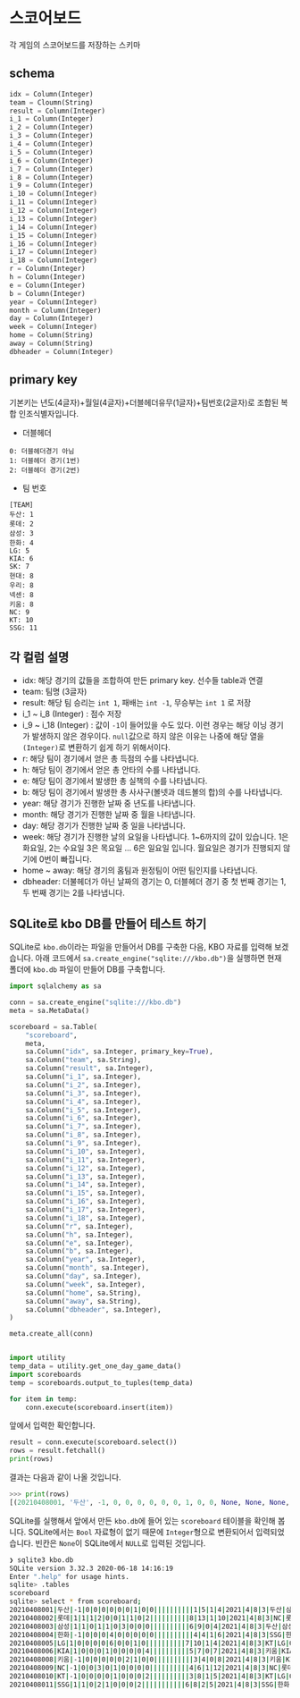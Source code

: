 # 스코어보드

각 게임의 스코어보드를 저장하는 스키마

## schema

```python
idx = Column(Integer)
team = Cloumn(String)
result = Column(Integer)
i_1 = Column(Integer)
i_2 = Column(Integer)
i_3 = Column(Integer)
i_4 = Column(Integer)
i_5 = Column(Integer)
i_6 = Column(Integer)
i_7 = Column(Integer)
i_8 = Column(Integer)
i_9 = Column(Integer)
i_10 = Column(Integer)
i_11 = Column(Integer)
i_12 = Column(Integer)
i_13 = Column(Integer)
i_14 = Column(Integer)
i_15 = Column(Integer)
i_16 = Column(Integer)
i_17 = Column(Integer)
i_18 = Column(Integer)
r = Column(Integer)
h = Column(Integer)
e = Column(Integer)
b = Column(Integer)
year = Column(Integer)
month = Column(Integer)
day = Column(Integer)
week = Column(Integer)
home = Column(String)
away = Column(String)
dbheader = Column(Integer)
```

## primary key
기본키는 년도(4글자)+월일(4글자)+더블헤더유무(1글자)+팀번호(2글자)로 조합된 복합 인조식별자입니다.

- 더블헤더
```
0: 더블헤더경기 아님
1: 더블헤더 경기(1번)
2: 더블헤더 경기(2번)
```

- 팀 번호
```
[TEAM]
두산: 1
롯데: 2
삼성: 3
한화: 4
LG: 5
KIA: 6
SK: 7
현대: 8
우리: 8
넥센: 8
키움: 8
NC: 9
KT: 10
SSG: 11
```

## 각 컬럼 설명

- idx: 해당 경기의 값들을 조합하여 만든 primary key. 선수들 table과 연결
- team: 팀명 (3글자)
- result: 해당 팀 승리는 `int 1`, 패배는 `int -1`, 무승부는 `int 1` 로 저장
- i_1 ~ i_8 (Integer) : 점수 저장
- i_9 ~ i_18 (Integer) : 값이 `-1`이 들어있을 수도 있다. 이런 경우는 해당 이닝 경기가 발생하지 않은 경우이다. `null`값으로 하지 않은 이유는 나중에 해당 열을 `(Integer)`로 변환하기 쉽게 하기 위해서이다.
- r: 해당 팀이 경기에서 얻은 총 득점의 수를 나타냅니다.
- h: 해당 팀이 경기에서 얻은 총 안타의 수를 나타냅니다.
- e: 해당 팀이 경기에서 발생한 총 실책의 수를 나타냅니다.
- b: 해당 팀이 경기에서 발생한 총 사사구(볼넷과 데드볼의 합)의 수를 나타냅니다.
- year: 해당 경기가 진행한 날짜 중 년도를 나타냅니다.
- month: 해당 경기가 진행한 날짜 중 월을 나타냅니다.
- day: 해당 경기가 진행한 날짜 중 일을 나타냅니다.
- week: 해당 경기가 진행한 날의 요일을 나타냅니다. 1~6까지의 값이 있습니다. 1은 화요일, 2는 수요일 3은 목요일 ... 6은 일요일 입니다. 월요일은 경기가 진행되지 않기에 0번이 빠집니다.
- home ~ away: 해당 경기의 홈팀과 원정팀이 어떤 팀인지를 나타냅니다.
- dbheader: 더불헤더가 아닌 날짜의 경기는 0, 더블헤더 경기 중 첫 번째 경기는 1, 두 번째 경기는 2를 나타냅니다.

## SQLite로 kbo DB를 만들어 테스트 하기

SQLite로 `kbo.db`이라는 파일을 만들어서 DB를 구축한 다음, KBO 자료를 입력해 보겠습니다. 아래 코드에서 `sa.create_engine("sqlite:///kbo.db")`을 실행하면 현재 폴더에 `kbo.db` 파일이 만들어 DB를 구축합니다.

```python
import sqlalchemy as sa

conn = sa.create_engine("sqlite:///kbo.db")
meta = sa.MetaData()

scoreboard = sa.Table(
    "scoreboard",
    meta,
    sa.Column("idx", sa.Integer, primary_key=True),
    sa.Column("team", sa.String),
    sa.Column("result", sa.Integer),
    sa.Column("i_1", sa.Integer),
    sa.Column("i_2", sa.Integer),
    sa.Column("i_3", sa.Integer),
    sa.Column("i_4", sa.Integer),
    sa.Column("i_5", sa.Integer),
    sa.Column("i_6", sa.Integer),
    sa.Column("i_7", sa.Integer),
    sa.Column("i_8", sa.Integer),
    sa.Column("i_9", sa.Integer),
    sa.Column("i_10", sa.Integer),
    sa.Column("i_11", sa.Integer),
    sa.Column("i_12", sa.Integer),
    sa.Column("i_13", sa.Integer),
    sa.Column("i_14", sa.Integer),
    sa.Column("i_15", sa.Integer),
    sa.Column("i_16", sa.Integer),
    sa.Column("i_17", sa.Integer),
    sa.Column("i_18", sa.Integer),
    sa.Column("r", sa.Integer),
    sa.Column("h", sa.Integer),
    sa.Column("e", sa.Integer),
    sa.Column("b", sa.Integer),
    sa.Column("year", sa.Integer),
    sa.Column("month", sa.Integer),
    sa.Column("day", sa.Integer),
    sa.Column("week", sa.Integer),
    sa.Column("home", sa.String),
    sa.Column("away", sa.String),
    sa.Column("dbheader", sa.Integer),
)

meta.create_all(conn)


import utility
temp_data = utility.get_one_day_game_data()
import scoreboards
temp = scoreboards.output_to_tuples(temp_data)

for item in temp:
    conn.execute(scoreboard.insert(item))
```

앞에서 입력한 확인합니다.

```python
result = conn.execute(scoreboard.select())
rows = result.fetchall()
print(rows)
```

결과는 다음과 같이 나올 것입니다.

```python
>>> print(rows)
[(20210408001, '두산', -1, 0, 0, 0, 0, 0, 0, 1, 0, 0, None, None, None, None, None, None, None, None, None, 1, 5, 1, 4, 2021, 4, 8, 3, '두산', '삼성', 0), (20210408002, '롯데', 1, 1, 1, 2, 0, 0, 1, 1, 0, 2, None, None, None, None, None, None, None, None, None, 8, 13, 1, 10, 2021, 4, 8, 3, 'NC', '롯데', 0), (20210408003, '삼성', 1, 1, 0, 1, 1, 0, 3, 0, 0, 0, None, None, None, None, None, None, None, None, None, 6, 9, 0, 4, 2021, 4, 8, 3, '두산', '삼성', 0), (20210408004, '한화', -1, 0, 0, 0, 4, 0, 0, 0, 0, 0, None, None, None, None, None, None, None, None, None, 4, 4, 1, 6, 2021, 4, 8, 3, 'SSG', '한화', 0), (20210408005, 'LG', 1, 0, 0, 0, 0, 6, 0, 0, 1, 0, None, None, None, None, None, None, None, None, None, 7, 10, 1, 4, 2021, 4, 8, 3, 'KT', 'LG', 0), (20210408006, 'KIA', 1, 0, 0, 0, 1, 0, 0, 0, 0, 4, None, None, None, None, None, None, None, None, None, 5, 7, 0, 7, 2021, 4, 8, 3, '키움', 'KIA', 0), (20210408008, '키움', -1, 0, 0, 0, 0, 0, 2, 1, 0, 0, None, None, None, None, None, None, None, None, None, 3, 4, 0, 8, 2021, 4, 8, 3, '키움', 'KIA', 0), (20210408009, 'NC', -1, 0, 0, 3, 0, 1, 0, 0, 0, 0, None, None, None, None, None, None, None, None, None, 4, 6, 1, 12, 2021, 4, 8, 3, 'NC', '롯데', 0), (20210408010, 'KT', -1, 0, 0, 0, 0, 1, 0, 0, 0, 2, None, None, None, None, None, None, None, None, None, 3, 8, 1, 5, 2021, 4, 8, 3, 'KT', 'LG', 0), (20210408011, 'SSG', 1, 1, 0, 2, 1, 0, 0, 0, 2, None, None, None, None, None, None, None, None, None, None, 6, 8, 2, 5, 2021, 4, 8, 3, 'SSG', '한화', 0)]
```

SQLite를 실행해서 앞에서 만든 `kbo.db`에 들어 있는 `scoreboard` 테이블을 확인해 봅니다. SQLite에서는 `Bool` 자료형이 없기 때문에 `Integer`형으로 변환되어서 입력되었습니다. 빈칸은 `None`이 SQLite에서 `NULL`로 입력된 것입니다.

```bash
❯ sqlite3 kbo.db
SQLite version 3.32.3 2020-06-18 14:16:19
Enter ".help" for usage hints.
sqlite> .tables
scoreboard
sqlite> select * from scoreboard;
20210408001|두산|-1|0|0|0|0|0|0|1|0|0||||||||||1|5|1|4|2021|4|8|3|두산|삼성|0
20210408002|롯데|1|1|1|2|0|0|1|1|0|2||||||||||8|13|1|10|2021|4|8|3|NC|롯데|0
20210408003|삼성|1|1|0|1|1|0|3|0|0|0||||||||||6|9|0|4|2021|4|8|3|두산|삼성|0
20210408004|한화|-1|0|0|0|4|0|0|0|0|0||||||||||4|4|1|6|2021|4|8|3|SSG|한화|0
20210408005|LG|1|0|0|0|0|6|0|0|1|0||||||||||7|10|1|4|2021|4|8|3|KT|LG|0
20210408006|KIA|1|0|0|0|1|0|0|0|0|4||||||||||5|7|0|7|2021|4|8|3|키움|KIA|0
20210408008|키움|-1|0|0|0|0|0|2|1|0|0||||||||||3|4|0|8|2021|4|8|3|키움|KIA|0
20210408009|NC|-1|0|0|3|0|1|0|0|0|0||||||||||4|6|1|12|2021|4|8|3|NC|롯데|0
20210408010|KT|-1|0|0|0|0|1|0|0|0|2||||||||||3|8|1|5|2021|4|8|3|KT|LG|0
20210408011|SSG|1|1|0|2|1|0|0|0|2|||||||||||6|8|2|5|2021|4|8|3|SSG|한화|0
```
